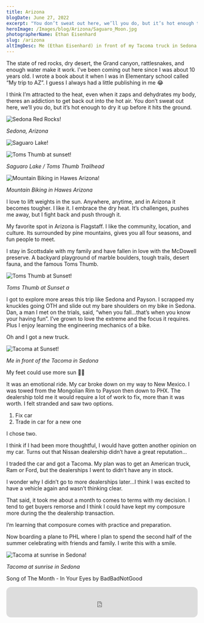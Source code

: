 ```yaml
---
title: Arizona
blogDate: June 27, 2022
excerpt: "You don’t sweat out here, we’ll you do, but it’s hot enough to dry it up before it hits the ground."
heroImage: /Images/blog/Arizona/Saguaro_Moon.jpg
photographerName: Ethan Eisenhard
slug: /arizona
altImgDesc: Me (Ethan Eisenhard) in front of my Tacoma truck in Sedona
---
```


The state of red rocks, dry desert, the Grand canyon, rattlesnakes, and enough water make it work. I’ve been coming out here since I was about 10 years old. I wrote a book about it when I was in Elementary school called “My trip to AZ”. I guess I always had a little publishing in me 😂

I think I’m attracted to the heat, even when it zaps and dehydrates my body, theres an addiction to get back out into the hot air. You don’t sweat out here, we’ll you do, but it’s hot enough to dry it up before it hits the ground. 

![Sedona Red Rocks!](/Images/blog/Arizona/Sedona.jpg "Sedona Red Rocks")

<span class = "blog-inline-gallery-caption"> *Sedona, Arizona* </span> 

<div class = "blog-inline-gallery">

![Saguaro Lake!](/Images/blog/Arizona/Saguaro_Lake.jpg "Saguaro Lake")

![Toms Thumb at sunset!](/Images/blog/Arizona/Toms_Thumb_2.jpg "Toms Thumb at sunset")

</div>

<span class = "blog-inline-gallery-caption"> *Saguaro Lake / Toms Thumb Trailhead* </span> 

![Mountain Biking in Hawes Arizona!](/Images/blog/Arizona/Bike_At_Hawes.jpg "Mountain Biking in Hawes Arizona")

<span class = "blog-inline-gallery-caption"> *Mountain Biking in Hawes Arizona* </span> 


I love to lift weights in the sun. Anywhere, anytime, and in Arizona it becomes tougher. I like it. I embrace the dry heat. It’s challenges, pushes me away, but I fight back and push through it. 

My favorite spot in Arizona is Flagstaff. I like the community, location, and culture. Its surrounded by pine mountains, gives you all four seasons, and fun people to meet. 

I stay in Scottsdale with my family and have fallen in love with the McDowell preserve. A backyard playground of marble boulders, tough trails, desert fauna, and the famous Toms Thumb. 

![Toms Thumb at Sunset!](/Images/blog/Arizona/Toms_Thumb.jpg "Toms Thumb at Sunset")

<span class = "blog-inline-gallery-caption"> *Toms Thumb at Sunset a* </span> 


I got to explore more areas this trip like Sedona and Payson. I scrapped my knuckles going OTH and slide out my bare shoulders on my bike in Sedona. Dan, a man I met on the trials, said, “when you fall…that’s when you know your having fun”. I’ve grown to love the extreme and the focus it requires. Plus I enjoy learning the engineering mechanics of a bike. 

Oh and I got a new truck. 

![Tacoma at Sunset!](/Images/blog/Arizona/Tacoma_At_Sedona.jpg "Tacoma at Sunset")

<span class = "blog-inline-gallery-caption"> *Me in front of the Tacoma in Sedona* </span> 


My feet could use more sun 🤣🤣

It was an emotional ride. My car broke down on my way to New Mexico. I was towed from the Mongolian Rim to Payson then down to PHX. The dealership told me it would require a lot of work to fix, more than it was worth. I felt stranded and saw two options. 

1. Fix car
2. Trade in car for a new one 


I chose two. 

I think if I had been more thoughtful, I would have gotten another opinion on my car. Turns out that Nissan dealership didn’t have a great reputation…

I traded the car and got a Tacoma. My plan was to get an American truck, Ram or Ford, but the dealerships I went to didn’t have any in stock. 

I wonder why I didn’t go to more dealerships later…I think I was excited to have a vehicle again and wasn’t thinking clear. 

That said, it took me about a month to comes to terms with my decision. I tend to get buyers remorse and I think I could have kept my composure more during the the dealership transaction.

I’m learning that composure comes with practice and preparation. 

Now boarding a plane to PHL where I plan to spend the second half of the summer celebrating with friends and family. I write this with a smile. 

![Tacoma at sunrise in Sedona!](/Images/blog/Arizona/Tacoma_Sunrise.jpg "Tacoma at sunrise in Sedona")

<span class = "blog-inline-gallery-caption"> *Tacoma at sunrise in Sedona* </span> 

Song of The Month - In Your Eyes by BadBadNotGood

<iframe style="border-radius:12px" src="https://open.spotify.com/embed/track/4jmLj7bALZTQoe93dT623W?utm_source=generator" width="100%" height="80" frameBorder="0" allowfullscreen="" allow="autoplay; clipboard-write; encrypted-media; fullscreen; picture-in-picture"></iframe>